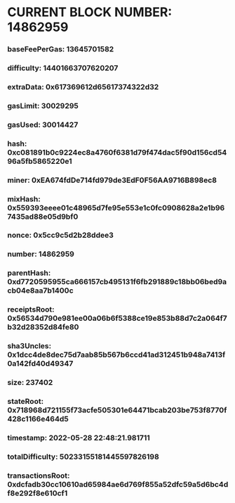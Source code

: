 # CURRENT BLOCK NUMBER: 14862959

### baseFeePerGas: 13645701582
### difficulty: 14401663707620207
### extraData: 0x617369612d65617374322d32
### gasLimit: 30029295
### gasUsed: 30014427
### hash: 0xc081891b0c9224ec8a4760f6381d79f474dac5f90d156cd5496a5fb5865220e1
### miner: 0xEA674fdDe714fd979de3EdF0F56AA9716B898ec8
### mixHash: 0x559393eeee01c48965d7fe95e553e1c0fc0908628a2e1b967435ad88e05d9bf0
### nonce: 0x5cc9c5d2b28ddee3
### number: 14862959
### parentHash: 0xd7720595955ca666157cb495131f6fb291889c18bb06bed9acb04e8aa7b1400c
### receiptsRoot: 0x56534d790e981ee00a06b6f5388ce19e853b88d7c2a064f7b32d28352d84fe80
### sha3Uncles: 0x1dcc4de8dec75d7aab85b567b6ccd41ad312451b948a7413f0a142fd40d49347
### size: 237402
### stateRoot: 0x718968d721155f73acfe505301e64471bcab203be753f8770f428c1166e464d5
### timestamp: 2022-05-28 22:48:21.981711
### totalDifficulty: 50233155181445597826198
### transactionsRoot: 0xdcfadb30cc10610ad65984ae6d769f855a52dfc59a5d6bc4df8e292f8e610cf1
